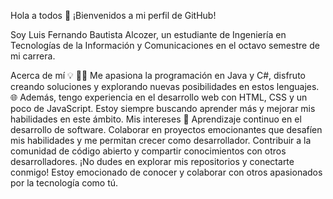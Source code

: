 Hola a todos 👋
¡Bienvenidos a mi perfil de GitHub!

Soy Luis Fernando Bautista Alcozer, un estudiante de Ingeniería en Tecnologías de la Información y Comunicaciones en el octavo semestre de mi carrera.

Acerca de mí 💡
👨‍💻 Me apasiona la programación en Java y C#, disfruto creando soluciones y explorando nuevas posibilidades en estos lenguajes.
🌐 Además, tengo experiencia en el desarrollo web con HTML, CSS y un poco de JavaScript. Estoy siempre buscando aprender más y mejorar mis habilidades en este ámbito.
Mis intereses 🚀
Aprendizaje continuo en el desarrollo de software.
Colaborar en proyectos emocionantes que desafíen mis habilidades y me permitan crecer como desarrollador.
Contribuir a la comunidad de código abierto y compartir conocimientos con otros desarrolladores.
¡No dudes en explorar mis repositorios y conectarte conmigo! Estoy emocionado de conocer y colaborar con otros apasionados por la tecnología como tú.

<!--
**LFernandoB09/LFernandoB09** is a ✨ _special_ ✨ repository because its `README.md` (this file) appears on your GitHub profile.

Here are some ideas to get you started:

- 🔭 I’m currently working on ...
- 🌱 I’m currently learning ...
- 👯 I’m looking to collaborate on ...
- 🤔 I’m looking for help with ...
- 💬 Ask me about ...
- 📫 How to reach me: ...
- 😄 Pronouns: ...
- ⚡ Fun fact: ...
-->
